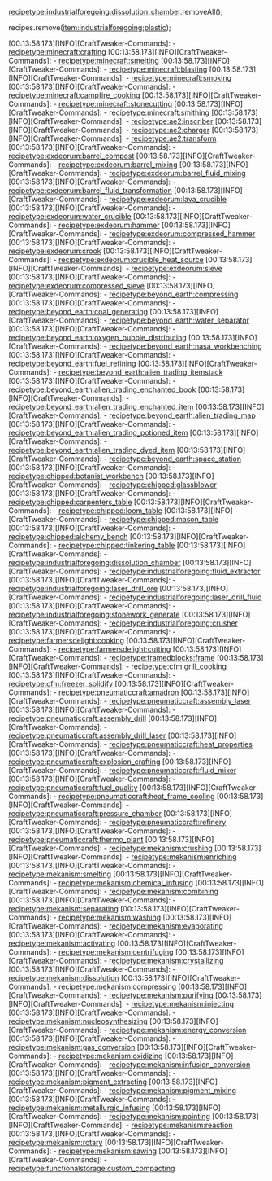 <recipetype:industrialforegoing:dissolution_chamber>.removeAll();

recipes.remove(<item:industrialforegoing:plastic>);

[00:13:58.173][INFO][CraftTweaker-Commands]: - <recipetype:minecraft:crafting>
[00:13:58.173][INFO][CraftTweaker-Commands]: - <recipetype:minecraft:smelting>
[00:13:58.173][INFO][CraftTweaker-Commands]: - <recipetype:minecraft:blasting>
[00:13:58.173][INFO][CraftTweaker-Commands]: - <recipetype:minecraft:smoking>
[00:13:58.173][INFO][CraftTweaker-Commands]: - <recipetype:minecraft:campfire_cooking>
[00:13:58.173][INFO][CraftTweaker-Commands]: - <recipetype:minecraft:stonecutting>
[00:13:58.173][INFO][CraftTweaker-Commands]: - <recipetype:minecraft:smithing>
[00:13:58.173][INFO][CraftTweaker-Commands]: - <recipetype:ae2:inscriber>
[00:13:58.173][INFO][CraftTweaker-Commands]: - <recipetype:ae2:charger>
[00:13:58.173][INFO][CraftTweaker-Commands]: - <recipetype:ae2:transform>
[00:13:58.173][INFO][CraftTweaker-Commands]: - <recipetype:exdeorum:barrel_compost>
[00:13:58.173][INFO][CraftTweaker-Commands]: - <recipetype:exdeorum:barrel_mixing>
[00:13:58.173][INFO][CraftTweaker-Commands]: - <recipetype:exdeorum:barrel_fluid_mixing>
[00:13:58.173][INFO][CraftTweaker-Commands]: - <recipetype:exdeorum:barrel_fluid_transformation>
[00:13:58.173][INFO][CraftTweaker-Commands]: - <recipetype:exdeorum:lava_crucible>
[00:13:58.173][INFO][CraftTweaker-Commands]: - <recipetype:exdeorum:water_crucible>
[00:13:58.173][INFO][CraftTweaker-Commands]: - <recipetype:exdeorum:hammer>
[00:13:58.173][INFO][CraftTweaker-Commands]: - <recipetype:exdeorum:compressed_hammer>
[00:13:58.173][INFO][CraftTweaker-Commands]: - <recipetype:exdeorum:crook>
[00:13:58.173][INFO][CraftTweaker-Commands]: - <recipetype:exdeorum:crucible_heat_source>
[00:13:58.173][INFO][CraftTweaker-Commands]: - <recipetype:exdeorum:sieve>
[00:13:58.173][INFO][CraftTweaker-Commands]: - <recipetype:exdeorum:compressed_sieve>
[00:13:58.173][INFO][CraftTweaker-Commands]: - <recipetype:beyond_earth:compressing>
[00:13:58.173][INFO][CraftTweaker-Commands]: - <recipetype:beyond_earth:coal_generating>
[00:13:58.173][INFO][CraftTweaker-Commands]: - <recipetype:beyond_earth:water_separator>
[00:13:58.173][INFO][CraftTweaker-Commands]: - <recipetype:beyond_earth:oxygen_bubble_distributing>
[00:13:58.173][INFO][CraftTweaker-Commands]: - <recipetype:beyond_earth:nasa_workbenching>
[00:13:58.173][INFO][CraftTweaker-Commands]: - <recipetype:beyond_earth:fuel_refining>
[00:13:58.173][INFO][CraftTweaker-Commands]: - <recipetype:beyond_earth:alien_trading_itemstack>
[00:13:58.173][INFO][CraftTweaker-Commands]: - <recipetype:beyond_earth:alien_trading_enchanted_book>
[00:13:58.173][INFO][CraftTweaker-Commands]: - <recipetype:beyond_earth:alien_trading_enchanted_item>
[00:13:58.173][INFO][CraftTweaker-Commands]: - <recipetype:beyond_earth:alien_trading_map>
[00:13:58.173][INFO][CraftTweaker-Commands]: - <recipetype:beyond_earth:alien_trading_potioned_item>
[00:13:58.173][INFO][CraftTweaker-Commands]: - <recipetype:beyond_earth:alien_trading_dyed_item>
[00:13:58.173][INFO][CraftTweaker-Commands]: - <recipetype:beyond_earth:space_station>
[00:13:58.173][INFO][CraftTweaker-Commands]: - <recipetype:chipped:botanist_workbench>
[00:13:58.173][INFO][CraftTweaker-Commands]: - <recipetype:chipped:glassblower>
[00:13:58.173][INFO][CraftTweaker-Commands]: - <recipetype:chipped:carpenters_table>
[00:13:58.173][INFO][CraftTweaker-Commands]: - <recipetype:chipped:loom_table>
[00:13:58.173][INFO][CraftTweaker-Commands]: - <recipetype:chipped:mason_table>
[00:13:58.173][INFO][CraftTweaker-Commands]: - <recipetype:chipped:alchemy_bench>
[00:13:58.173][INFO][CraftTweaker-Commands]: - <recipetype:chipped:tinkering_table>
[00:13:58.173][INFO][CraftTweaker-Commands]: - <recipetype:industrialforegoing:dissolution_chamber>
[00:13:58.173][INFO][CraftTweaker-Commands]: - <recipetype:industrialforegoing:fluid_extractor>
[00:13:58.173][INFO][CraftTweaker-Commands]: - <recipetype:industrialforegoing:laser_drill_ore>
[00:13:58.173][INFO][CraftTweaker-Commands]: - <recipetype:industrialforegoing:laser_drill_fluid>
[00:13:58.173][INFO][CraftTweaker-Commands]: - <recipetype:industrialforegoing:stonework_generate>
[00:13:58.173][INFO][CraftTweaker-Commands]: - <recipetype:industrialforegoing:crusher>
[00:13:58.173][INFO][CraftTweaker-Commands]: - <recipetype:farmersdelight:cooking>
[00:13:58.173][INFO][CraftTweaker-Commands]: - <recipetype:farmersdelight:cutting>
[00:13:58.173][INFO][CraftTweaker-Commands]: - <recipetype:framedblocks:frame>
[00:13:58.173][INFO][CraftTweaker-Commands]: - <recipetype:cfm:grill_cooking>
[00:13:58.173][INFO][CraftTweaker-Commands]: - <recipetype:cfm:freezer_solidify>
[00:13:58.173][INFO][CraftTweaker-Commands]: - <recipetype:pneumaticcraft:amadron>
[00:13:58.173][INFO][CraftTweaker-Commands]: - <recipetype:pneumaticcraft:assembly_laser>
[00:13:58.173][INFO][CraftTweaker-Commands]: - <recipetype:pneumaticcraft:assembly_drill>
[00:13:58.173][INFO][CraftTweaker-Commands]: - <recipetype:pneumaticcraft:assembly_drill_laser>
[00:13:58.173][INFO][CraftTweaker-Commands]: - <recipetype:pneumaticcraft:heat_properties>
[00:13:58.173][INFO][CraftTweaker-Commands]: - <recipetype:pneumaticcraft:explosion_crafting>
[00:13:58.173][INFO][CraftTweaker-Commands]: - <recipetype:pneumaticcraft:fluid_mixer>
[00:13:58.173][INFO][CraftTweaker-Commands]: - <recipetype:pneumaticcraft:fuel_quality>
[00:13:58.173][INFO][CraftTweaker-Commands]: - <recipetype:pneumaticcraft:heat_frame_cooling>
[00:13:58.173][INFO][CraftTweaker-Commands]: - <recipetype:pneumaticcraft:pressure_chamber>
[00:13:58.173][INFO][CraftTweaker-Commands]: - <recipetype:pneumaticcraft:refinery>
[00:13:58.173][INFO][CraftTweaker-Commands]: - <recipetype:pneumaticcraft:thermo_plant>
[00:13:58.173][INFO][CraftTweaker-Commands]: - <recipetype:mekanism:crushing>
[00:13:58.173][INFO][CraftTweaker-Commands]: - <recipetype:mekanism:enriching>
[00:13:58.173][INFO][CraftTweaker-Commands]: - <recipetype:mekanism:smelting>
[00:13:58.173][INFO][CraftTweaker-Commands]: - <recipetype:mekanism:chemical_infusing>
[00:13:58.173][INFO][CraftTweaker-Commands]: - <recipetype:mekanism:combining>
[00:13:58.173][INFO][CraftTweaker-Commands]: - <recipetype:mekanism:separating>
[00:13:58.173][INFO][CraftTweaker-Commands]: - <recipetype:mekanism:washing>
[00:13:58.173][INFO][CraftTweaker-Commands]: - <recipetype:mekanism:evaporating>
[00:13:58.173][INFO][CraftTweaker-Commands]: - <recipetype:mekanism:activating>
[00:13:58.173][INFO][CraftTweaker-Commands]: - <recipetype:mekanism:centrifuging>
[00:13:58.173][INFO][CraftTweaker-Commands]: - <recipetype:mekanism:crystallizing>
[00:13:58.173][INFO][CraftTweaker-Commands]: - <recipetype:mekanism:dissolution>
[00:13:58.173][INFO][CraftTweaker-Commands]: - <recipetype:mekanism:compressing>
[00:13:58.173][INFO][CraftTweaker-Commands]: - <recipetype:mekanism:purifying>
[00:13:58.173][INFO][CraftTweaker-Commands]: - <recipetype:mekanism:injecting>
[00:13:58.173][INFO][CraftTweaker-Commands]: - <recipetype:mekanism:nucleosynthesizing>
[00:13:58.173][INFO][CraftTweaker-Commands]: - <recipetype:mekanism:energy_conversion>
[00:13:58.173][INFO][CraftTweaker-Commands]: - <recipetype:mekanism:gas_conversion>
[00:13:58.173][INFO][CraftTweaker-Commands]: - <recipetype:mekanism:oxidizing>
[00:13:58.173][INFO][CraftTweaker-Commands]: - <recipetype:mekanism:infusion_conversion>
[00:13:58.173][INFO][CraftTweaker-Commands]: - <recipetype:mekanism:pigment_extracting>
[00:13:58.173][INFO][CraftTweaker-Commands]: - <recipetype:mekanism:pigment_mixing>
[00:13:58.173][INFO][CraftTweaker-Commands]: - <recipetype:mekanism:metallurgic_infusing>
[00:13:58.173][INFO][CraftTweaker-Commands]: - <recipetype:mekanism:painting>
[00:13:58.173][INFO][CraftTweaker-Commands]: - <recipetype:mekanism:reaction>
[00:13:58.173][INFO][CraftTweaker-Commands]: - <recipetype:mekanism:rotary>
[00:13:58.173][INFO][CraftTweaker-Commands]: - <recipetype:mekanism:sawing>
[00:13:58.173][INFO][CraftTweaker-Commands]: - <recipetype:functionalstorage:custom_compacting>
